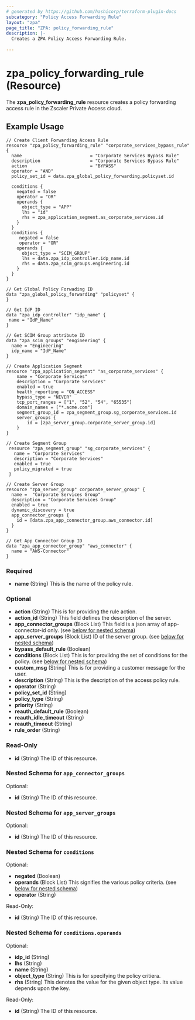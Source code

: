 ```yaml
---
# generated by https://github.com/hashicorp/terraform-plugin-docs
subcategory: "Policy Access Forwarding Rule"
layout: "zpa"
page_title: "ZPA: policy_forwarding_rule"
description: |-
  Creates a ZPA Policy Access Forwarding Rule.
  
---
```

# zpa_policy_forwarding_rule (Resource)

The **zpa_policy_forwarding_rule** resource creates a policy forwarding access rule in the Zscaler Private Access cloud.

## Example Usage

```hcl
// Create Client Forwarding Access Rule
resource "zpa_policy_forwarding_rule" "corporate_services_bypass_rule" {
  name                          = "Corporate Services Bypass Rule"
  description                   = "Corporate Services Bypass Rule"
  action                        = "BYPASS"
  operator = "AND"
  policy_set_id = data.zpa_global_policy_forwarding.policyset.id

  conditions {
    negated = false
    operator = "OR"
    operands {
      object_type = "APP"
      lhs = "id"
      rhs = zpa_application_segment.as_corporate_services.id
    }
  }
  conditions {
     negated = false
     operator = "OR"
    operands {
      object_type = "SCIM_GROUP"
      lhs = data.zpa_idp_controller.idp_name.id
      rhs = data.zpa_scim_groups.engineering.id
    }
  }
}

// Get Global Policy Forwading ID
data "zpa_global_policy_forwarding" "policyset" {
}

// Get IdP ID
data "zpa_idp_controller" "idp_name" {
 name = "IdP_Name"
}

// Get SCIM Group attribute ID
data "zpa_scim_groups" "engineering" {
  name = "Engineering"
  idp_name = "IdP_Name"
}
```

```hcl
// Create Application Segment
resource "zpa_application_segment" "as_corporate_services" {
    name = "Corporate Services"
    description = "Corporate Services"
    enabled = true
    health_reporting = "ON_ACCESS"
    bypass_type = "NEVER"
    tcp_port_ranges = ["1", "52", "54", "65535"]
    domain_names = ["*.acme.com"]
    segment_group_id = zpa_segment_group.sg_corporate_services.id
    server_groups {
        id = [zpa_server_group.corporate_server_group.id]
    }
}
```

```hcl
// Create Segment Group
 resource "zpa_segment_group" "sg_corporate_services" {
   name = "Corporate Services"
   description = "Corporate Services"
   enabled = true
   policy_migrated = true
 }
```

```hcl
// Create Server Group
resource "zpa_server_group" corporate_server_group" {
  name =  "Corporate Services Group"
  description = "Corporate Services Group"
  enabled = true
  dynamic_discovery = true
  app_connector_groups {
    id = [data.zpa_app_connector_group.aws_connector.id]
  }
}

// Get App Connector Group ID
data "zpa_app_connector_group" "aws_connector" {
  name = "AWS-Connector"
}
```

### Required

- **name** (String) This is the name of the policy rule.

### Optional

- **action** (String) This is for providing the rule action.
- **action_id** (String) This field defines the description of the server.
- **app_connector_groups** (Block List) This field is a json array of app-connector-id only. (see [below for nested schema](#nestedblock--app_connector_groups))
- **app_server_groups** (Block List) ID of the server group. (see [below for nested schema](#nestedblock--app_server_groups))
- **bypass_default_rule** (Boolean)
- **conditions** (Block List) This is for proviidng the set of conditions for the policy. (see [below for nested schema](#nestedblock--conditions))
- **custom_msg** (String) This is for providing a customer message for the user.
- **description** (String) This is the description of the access policy rule.
- **operator** (String)
- **policy_set_id** (String)
- **policy_type** (String)
- **priority** (String)
- **reauth_default_rule** (Boolean)
- **reauth_idle_timeout** (String)
- **reauth_timeout** (String)
- **rule_order** (String)

### Read-Only

- **id** (String) The ID of this resource.

<a id="nestedblock--app_connector_groups"></a>
### Nested Schema for `app_connector_groups`

Optional:

- **id** (String) The ID of this resource.


<a id="nestedblock--app_server_groups"></a>
### Nested Schema for `app_server_groups`

Optional:

- **id** (String) The ID of this resource.


<a id="nestedblock--conditions"></a>
### Nested Schema for `conditions`

Optional:

- **negated** (Boolean)
- **operands** (Block List) This signifies the various policy criteria. (see [below for nested schema](#nestedblock--conditions--operands))
- **operator** (String)

Read-Only:

- **id** (String) The ID of this resource.

<a id="nestedblock--conditions--operands"></a>
### Nested Schema for `conditions.operands`

Optional:

- **idp_id** (String)
- **lhs** (String)
- **name** (String)
- **object_type** (String) This is for specifying the policy critiera.
- **rhs** (String) This denotes the value for the given object type. Its value depends upon the key.

Read-Only:

- **id** (String) The ID of this resource.


